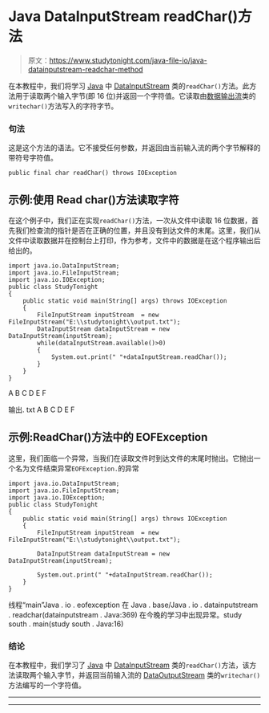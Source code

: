 # Java DataInputStream readChar()方法

> 原文：<https://www.studytonight.com/java-file-io/java-datainputstream-readchar-method>

在本教程中，我们将学习 [Java](https://www.studytonight.com/java/) 中 [DataInputStream](https://www.studytonight.com/java-file-io/java-datainputstream-class) 类的`readChar()`方法。此方法用于读取两个输入字节(即 16 位)并返回一个字符值。它读取由[数据输出流](https://www.studytonight.com/java-file-io/java-dataoutputstream-class)类的`writechar()`方法写入的字符字节。

### 句法

这是这个方法的语法。它不接受任何参数，并返回由当前输入流的两个字节解释的带符号字符值。

```
public final char readChar() throws IOException
```

## 示例:使用 Read char()方法读取字符

在这个例子中，我们正在实现`readChar()`方法，一次从文件中读取 16 位数据，首先我们检查流的指针是否在正确的位置，并且没有到达文件的末尾。这里，我们从文件中读取数据并在控制台上打印，作为参考，文件中的数据是在这个程序输出后给出的。

```
import java.io.DataInputStream;
import java.io.FileInputStream;
import java.io.IOException;
public class StudyTonight 
{
	public static void main(String[] args) throws IOException 
	{ 
		FileInputStream inputStream  = new FileInputStream("E:\\studytonight\\output.txt"); 
		DataInputStream dataInputStream = new DataInputStream(inputStream); 
		while(dataInputStream.available()>0)
		{	           
            System.out.print(" "+dataInputStream.readChar());  
        }  
	}  
}
```

A B C D E F

输出. txt
A B C D E F

## 示例:ReadChar()方法中的 EOFException

这里，我们面临一个异常，当我们在读取文件时到达文件的末尾时抛出。它抛出一个名为文件结束异常`EOFException.`的异常

```
import java.io.DataInputStream;
import java.io.FileInputStream;
import java.io.IOException;
public class StudyTonight 
{
	public static void main(String[] args) throws IOException 
	{ 
		FileInputStream inputStream  = new FileInputStream("E:\\studytonight\\output.txt"); 

		DataInputStream dataInputStream = new DataInputStream(inputStream); 

		System.out.print(" "+dataInputStream.readChar());          
	}  
}
```

线程“main”Java . io . eofexception
在 Java . base/Java . io . datainputstream . readchar(datainputstream . Java:369)
在今晚的学习中出现异常。study south . main(study south . Java:16)

### 结论

在本教程中，我们学习了 [Java](https://www.studytonight.com/java/) 中 [DataInputStream](https://www.studytonight.com/java-file-io/java-datainputstream-class) 类的`readChar()`方法，该方法读取两个输入字节，并返回当前输入流的 [DataOutputStream](https://www.studytonight.com/java-file-io/java-dataoutputstream-class) 类的`writechar()`方法编写的一个字符值。

* * *

* * *